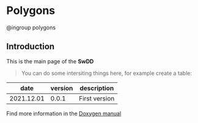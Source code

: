 # Polygons
@ingroup polygons

## Introduction

This is the main page of the __SwDD__

> You can do some intersiting things
> here, for example create a table:

| date       | version | description   |
|------------|---------|---------------|
| 2021.12.01 | 0.0.1   | First version |

Find more information in the [Doxygen manual](https://www.doxygen.nl/manual/)
